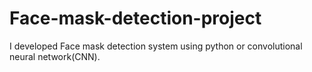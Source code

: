 # Face-mask-detection-project
I developed Face mask detection system using python or convolutional neural network(CNN).

